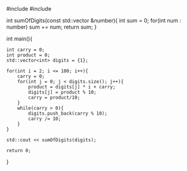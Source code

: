 #include <iostream> 
#include <vector>

int sumOfDigits(const std::vector<int> &number){
    int sum = 0;
    for(int num : number) sum += num;
    return sum;
}

int main(){

    int carry = 0;
    int product = 0;
    std::vector<int> digits = {1};

    for(int i = 2; i <= 100; i++){
        carry = 0;
        for(int j = 0; j < digits.size(); j++){
            product = digits[j] * i + carry;
            digits[j] = product % 10;
            carry = product/10;
        }
        while(carry > 0){
            digits.push_back(carry % 10);
            carry /= 10;
        }
    }

    std::cout << sumOfDigits(digits);

    return 0;

}
